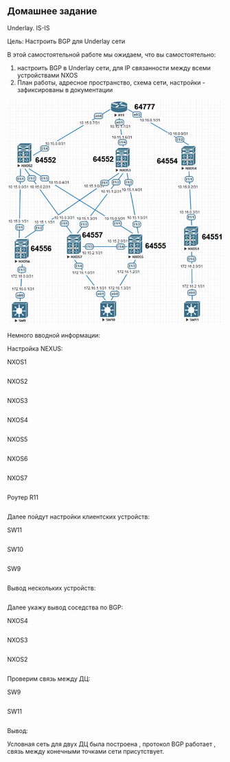 ## Домашнее задание

Underlay. IS-IS

Цель: Настроить BGP для Underlay сети

В этой самостоятельной работе мы ожидаем, что вы самостоятельно:

1. настроить BGP в Underlay сети, для IP связанности между всеми устройствами NXOS
2. План работы, адресное пространство, схема сети, настройки - зафиксированы в документации

![](./img/Schema.png)

Немного вводной информации:



Настройка NEXUS:

NXOS1

```

```

NXOS2

```

```

NXOS3

```

```

NXOS4

```

```

NXOS5

```

```

NXOS6

```

```

NXOS7

```

```

Роутер R11

```

```

Далее пойдут настройки клиентских устройств:

SW11

```

```

SW10

```

```

SW9

```

```

Вывод нескольких устройств:

```

```

Далее укажу вывод соседства по BGP:

NXOS4

```

```

NXOS3

```

```

NXOS2

```

```

Проверим связь между ДЦ:

SW9

```

```

SW11

```

```

Вывод:

Условная сеть для двух ДЦ была построена , протокол BGP работает , связь между конечными точками сети присутствует.